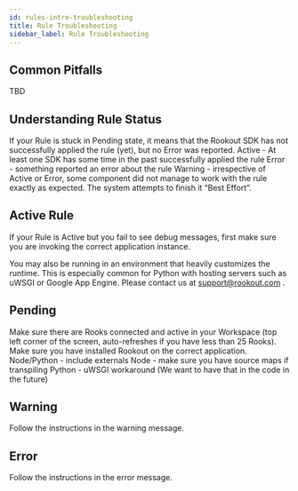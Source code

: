 ```yaml
---
id: rules-intro-troubleshooting
title: Rule Troubleshooting
sidebar_label: Rule Troubleshooting
---
```


## Common Pitfalls

TBD

## Understanding Rule Status

If your Rule is stuck in Pending state, it means that the Rookout SDK has not successfully applied the rule (yet), but no Error was reported.
Active - At least one SDK has some time in the past successfully applied the rule
Error - something reported an error about the rule
Warning - irrespective of Active or Error, some component did not manage to work with the rule exactly as expected. The system attempts to finish it “Best Effort”.

## Active Rule

If your Rule is Active but you fail to see debug messages, first make sure you are invoking the correct application instance.  

You may also be running in an environment that heavily customizes the runtime. This is especially common for Python with hosting servers such as uWSGI or Google App Engine. Please contact us at support@rookout.com .

## Pending

Make sure there are Rooks connected and active in your Workspace (top left corner of the screen, auto-refreshes if you have less than 25 Rooks).
Make sure you have installed Rookout on the correct application.
Node/Python - include externals
Node - make sure you have source maps if transpiling
Python - uWSGI workaround (We want to have that in the code in the future)

## Warning

Follow the instructions in the warning message.

## Error

Follow the instructions in the error message.

